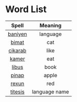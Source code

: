 # Word List

|Spell|Meaning|
|:-:|:-:|
|[baniyen](./dic/baniyen.md)|language|
|[bimat](./dic/bimat.md)|cat|
|[cikarab](./dic/cikarab.md)|like|
|[kamer](./dic/kamer.md)|eat|
|[libus](./dic/libus.md)|book|
|[pinap](./dic/pinap.md)|apple|
|[rexun](./dic/rexun.md)|red|
|[titesis](./dic/titesis.md)|language name|
